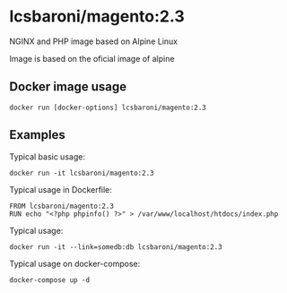 # lcsbaroni/magento:2.3

NGINX and PHP image based on Alpine Linux

Image is based on the oficial image of alpine

## Docker image usage

```
docker run [docker-options] lcsbaroni/magento:2.3
```

## Examples

Typical basic usage:

```
docker run -it lcsbaroni/magento:2.3
```

Typical usage in Dockerfile:

```
FROM lcsbaroni/magento:2.3
RUN echo "<?php phpinfo() ?>" > /var/www/localhost/htdocs/index.php
```

Typical usage:

```
docker run -it --link=somedb:db lcsbaroni/magento:2.3
```

Typical usage on docker-compose:

```
docker-compose up -d
```